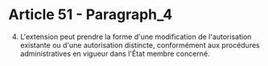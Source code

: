 # Article 51 - Paragraph_4

4. L'extension peut prendre la forme d'une modification de l'autorisation existante ou d'une autorisation distincte, conformément aux procédures administratives en vigueur dans l'État membre concerné.

